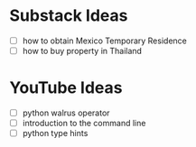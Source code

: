 # Substack Ideas

- [ ] how to obtain Mexico Temporary Residence
- [ ] how to buy property in Thailand

# YouTube Ideas

- [ ] python walrus operator
- [ ] introduction to the command line
- [ ] python type hints

